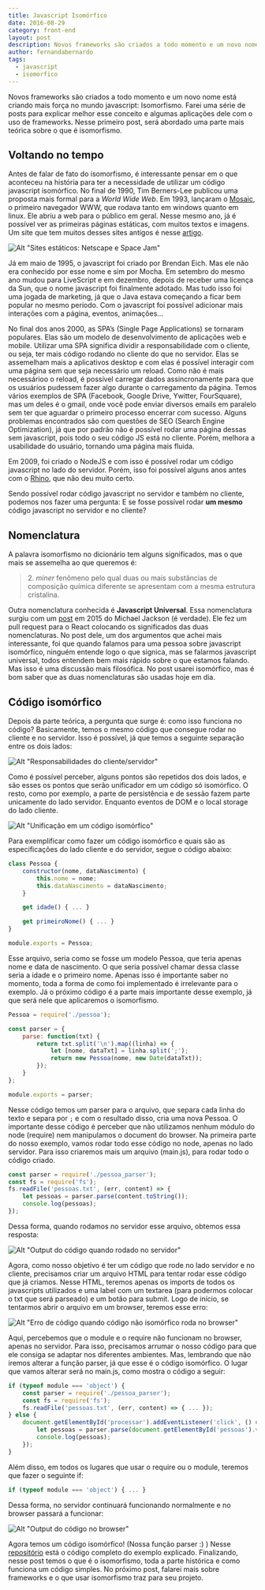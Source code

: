 ```yaml
---
title: Javascript Isomórfico
date: 2016-08-29
category: front-end
layout: post
description: Novos frameworks são criados a todo momento e um novo nome está criando mais força no mundo javascript: Isomorfismo.
author: fernandabernardo
tags:
  - javascript
  - isomorfico
---
```


Novos frameworks são criados a todo momento e um novo nome está criando mais força no mundo javascript: Isomorfismo. Farei uma série de posts para explicar melhor esse conceito e algumas aplicações dele com o uso de frameworks. Nesse primeiro post, será abordado uma parte mais teórica sobre o que é isomorfismo.

## Voltando no tempo
Antes de falar de fato do isomorfismo, é interessante pensar em o que aconteceu na história para ter a necessidade de utilizar um código javascript isomórfico.
No final de 1990, Tim Berners-Lee publicou uma proposta mais formal para a *World Wide Web*. Em 1993, lançaram o [Mosaic](https://pt.wikipedia.org/wiki/Mosaic), o primeiro navegador WWW, que rodava tanto em windows quanto em linux. Ele abriu a web para o público em geral. Nesse mesmo ano, já é possível ver as primeiras páginas estáticas, com muitos textos e imagens. Um site que tem muitos desses sites antigos é nesse [artigo](http://gizmodo.com/5960831/23-ancient-web-sites-that-are-still-alive).

![Alt "Sites estáticos: Netscape e Space Jam"](../images/isomorfismo-1.png)

Já em maio de 1995, o javascript foi criado por Brendan Eich. Mas ele não era conhecido por esse nome e sim por Mocha. Em setembro do mesmo ano mudou para LiveScript e em dezembro, depois de receber uma licença da Sun, que o nome javascript foi finalmente adotado. Mas tudo isso foi uma jogada de marketing, já que o Java estava começando a ficar bem popular no mesmo período. Com o javascript foi possível adicionar mais interações com a página, eventos, animações...

No final dos anos 2000, as SPA’s (Single Page Applications) se tornaram populares. Elas são um modelo de desenvolvimento de aplicações web e mobile. Utilizar uma SPA significa dividir a responsabilidade com o cliente, ou seja, ter mais código rodando no cliente do que no servidor. Elas se assemelham mais a aplicativos desktop e com elas é possível interagir com uma página sem que seja necessário um reload. Como não é mais necessárioo o reload, é possível carregar dados assincronamente para que os usuários pudessem fazer algo durante o carregamento da página. Temos vários exemplos de SPA (Facebook, Google Drive, Ywitter, FourSquare), mas um deles é o gmail, onde você pode enviar diversos emails em paralelo sem ter que aguardar o primeiro processo encerrar com sucesso. Alguns problemas encontrados são com questões de SEO (Search Engine Optimization), já que por padrão não é possível rodar uma página dessas sem javascript, pois todo o seu código JS está no cliente. Porém, melhora a usabilidade do usuário, tornando uma página mais fluida.

Em 2009, foi criado o NodeJS e com isso é possível rodar um código javascript no lado do servidor. Porém, isso foi possível alguns anos antes com o [Rhino](https://developer.mozilla.org/pt-BR/docs/Mozilla/Projects/Rhino), que não deu muito certo.

Sendo possível rodar código javascript no servidor e também no cliente, podemos nos fazer uma pergunta: E se fosse possível rodar **um mesmo** código javascript no servidor e no cliente?

## Nomenclatura
A palavra isomorfismo no dicionário tem alguns significados, mas o que mais se assemelha ao que queremos é:
> 2\. *miner* fenômeno pelo qual duas ou mais substâncias de composição química diferente se apresentam com a mesma estrutura cristalina.

Outra nomenclatura conhecida é **Javascript Universal**. Essa nomenclatura surgiu com um [post](https://medium.com/@mjackson/universal-javascript-4761051b7ae9#.e5tzyhurr) em 2015 do Michael Jackson (é verdade). Ele fez um pull request para o React colocando os significados das duas nomenclaturas. No post dele, um dos argumentos que achei mais interessante, foi que quando falamos para uma pessoa sobre javascript isomórfico, ninguém entende logo o que signica, mas se falarmos javascript universal, todos entendem bem mais rápido sobre o que estamos falando. Mas isso é uma discussão mais filosófica. No post usarei isomórfico, mas é bom saber que as duas nomenclaturas são usadas hoje em dia.

## Código isomórfico
Depois da parte teórica, a pergunta que surge é: como isso funciona no código?
Basicamente, temos o mesmo código que consegue rodar no cliente e no servidor. Isso é possível, já que temos a seguinte separação entre os dois lados:

![Alt "Responsabilidades do cliente/servidor"](../images/isomorfismo-2.png)

Como é possível perceber, alguns pontos são repetidos dos dois lados, e são esses os pontos que serão unificador em um código só isomórfico. O resto, como por exemplo, a parte de persistência e de sessão fazem parte unicamente do lado servidor. Enquanto eventos de DOM e o local storage do lado cliente.

![Alt "Unificação em um código isomórfico"](../images/isomorfismo-3.png)

Para exemplificar como fazer um código isomórfico e quais são as especificações do lado cliente e do servidor, segue o código abaixo:

```js
class Pessoa {
    constructor(nome, dataNascimento) {
        this.nome = nome;
        this.dataNascimento = dataNascimento;
    }

    get idade() { ... }

    get primeiroNome() { ... }
}

module.exports = Pessoa;
```
Esse arquivo, seria como se fosse um modelo Pessoa, que teria apenas nome e data de nascimento. O que seria possível chamar dessa classe seria a idade e o primeiro nome. Apenas isso é importante saber no momento, toda a forma de como foi implementado é irrelevante para o exemplo. Já o próximo código é a parte mais importante desse exemplo, já que será nele que aplicaremos o isomorfismo.

```js
Pessoa = require('./pessoa');

const parser = {
    parse: function(txt) {
        return txt.split('\n').map((linha) => {
            let [nome, dataTxt] = linha.split(';');
            return new Pessoa(nome, new Date(dataTxt));
        });
    }
};

module.exports = parser;
```
Nesse código temos um parser para o arquivo, que separa cada linha do texto e separa por `;` e com o resultado disso, cria uma nova Pessoa. O importante desse código é perceber que não utilizamos nenhum módulo do node (require) nem manipulamos o document do browser.
Na primeira parte do nosso exemplo, vamos rodar todo esse código no node, apenas no lado servidor. Para isso criaremos mais um arquivo (main.js), para rodar todo o código criado.

```js
const parser = require('./pessoa_parser');
const fs = require('fs');
fs.readFile('pessoas.txt', (err, content) => {
    let pessoas = parser.parse(content.toString());
    console.log(pessoas);
});

```
Dessa forma, quando rodamos no servidor esse arquivo, obtemos essa resposta:

![Alt "Output do código quando rodado no servidor"](../images/isomorfismo-4.png)

Agora, como nosso objetivo é ter um código que rode no lado servidor e no cliente, precisamos criar um arquivo HTML para tentar rodar esse código que já criamos. Nesse HTML, teremos apenas os imports de todos os javascripts utilizados e uma label com um textarea (para podermos colocar o txt que será parseado) e um botão para submit. Logo de início, se tentarmos abrir o arquivo em um browser, teremos esse erro:

![Alt "Erro de código quando código não isomórfico roda no browser"](../images/isomorfismo-5.png)

Aqui, percebemos que o module e o require não funcionam no browser, apenas no servidor. Para isso, precisamos arrumar o nosso código para que ele consiga se adaptar nos diferentes ambientes. Mas, lembrando que não iremos alterar a função parser, já que esse é o código isomórfico. O lugar que vamos alterar será no main.js, como mostra o código a seguir:

```js
if (typeof module === 'object') {
    const parser = require('./pessoa_parser');
    const fs = require('fs');
    fs.readFile('pessoas.txt', (err, content) => { ... });
} else {
    document.getElementById('processar').addEventListener('click', () => {
        let pessoas = parser.parse(document.getElementById('pessoas').value);
        console.log(pessoas);
    });
}
```
Além disso, em todos os lugares que usar o require ou o module, teremos que fazer o seguinte if:

```js
if (typeof module === 'object') { ... }
```

Dessa forma, no servidor continuará funcionando normalmente e no browser passará a funcionar:

![Alt "Output do código no browser"](../images/isomorfismo-6.png)

Agora temos um código isomórfico! (Nossa função parser :) ) Nesse [repositório](https://github.com/FernandaBernardo/palestra-isomorfismo-exemplo) está o código completo do exemplo explicado. Finalizando, nesse post temos o que é o isomorfismo, toda a parte histórica e como funciona um código simples. No próximo post, falarei mais sobre frameworks e o que usar isomorfismo traz para seu projeto.
